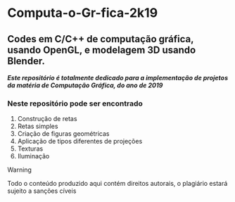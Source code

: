 # Computa-o-Gr-fica-2k19
## Codes em C/C++ de computação gráfica, usando OpenGL, e modelagem 3D usando Blender.

***Este repositório é totalmente dedicado para a implementação de projetos da matéria de Computação Gráfica, do ano de 2019***

### Neste repositório pode ser encontrado

1. Construção de retas
  1. Retas simples
1. Criação de figuras geométricas
1. Aplicação de tipos diferentes de projeções
  1. Texturas
  1. Iluminação
  
> [!WARNING]
> Todo o conteúdo produzido aqui contém direitos autorais, o plagiário estará sujeito a sanções cíveis

